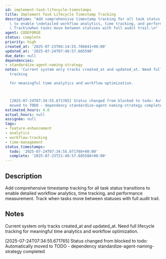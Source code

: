```yaml
---
id: implement-task-lifecycle-timestamps
title: Implement Task Lifecycle Timestamp Tracking
description: "Add comprehensive timestamp tracking for all task status transitions\
  \ to enable \ndetailed workflow analytics, time tracking, and performance measurement.\
  \ Track\nwhen tasks move between statuses with full audit trail.\n"
agent: CODEFORGE
status: complete
priority: high
created_at: '2025-07-23T04:14:55.786841+00:00'
updated_at: '2025-07-24T07:40:57.685590'
due_date: null
dependencies:
- standardize-agent-naming-strategy
notes: 'Current system only tracks created_at and updated_at. Need full lifecycle
  tracking

  for meaningful time analytics and workflow optimization.



  [2025-07-24T07:34:55.671765] Status changed from blocked to todo: Automatically
  moved to TODO - dependency standardize-agent-naming-strategy completed'
estimated_hours: 4.0
actual_hours: null
assignee: null
tags:
- feature-enhancement
- analytics
- workflow-tracking
- time-management
status_timestamps:
  todo: '2025-07-24T07:34:55.671768+00:00'
  complete: '2025-07-23T21:40:57.685588+00:00'
---
```


## Description

Add comprehensive timestamp tracking for all task status transitions to enable 
detailed workflow analytics, time tracking, and performance measurement. Track
when tasks move between statuses with full audit trail.


## Notes

Current system only tracks created_at and updated_at. Need full lifecycle tracking
for meaningful time analytics and workflow optimization.


[2025-07-24T07:34:55.671765] Status changed from blocked to todo: Automatically moved to TODO - dependency standardize-agent-naming-strategy completed

